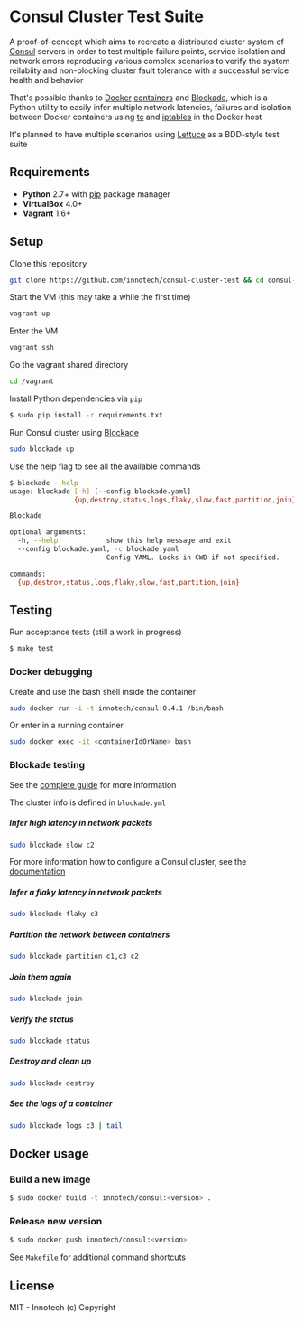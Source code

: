 # Consul Cluster Test Suite

A proof-of-concept which aims to recreate a distributed cluster system of [Consul](http://www.consul.io/) servers in order to test multiple failure points, service isolation and network errors reproducing various complex scenarios to verify the system reilabiity and non-blocking cluster fault tolerance with a successful service health and behavior

That's possible thanks to [Docker](https://docker.io) [containers](https://registry.hub.docker.com/u/innotech/consul/) and [Blockade](http://blockade.readthedocs.org/en/latest/), which is a Python utility to easily infer multiple network latencies, failures and isolation between Docker containers using [tc](http://en.wikipedia.org/wiki/Tc_%28Linux%29) and [iptables](http://en.wikipedia.org/wiki/Iptables) in the Docker host

It's planned to have multiple scenarios using [Lettuce](http://lettuce.it/) as a BDD-style test suite

## Requirements

- **Python** 2.7+ with [pip](https://pypi.python.org/pypi/pip) package manager
- **VirtualBox** 4.0+
- **Vagrant** 1.6+

<!--
- **Docker** 1.0+ (see [boot2docker](http://boot2docker.io/) for OSX)
-->

## Setup

Clone this repository
```bash
git clone https://github.com/innotech/consul-cluster-test && cd consul-cluster-test
```

Start the VM (this may take a while the first time)
```bash
vagrant up
```

Enter the VM
```bash
vagrant ssh
```

Go the vagrant shared directory
```bash
cd /vagrant
```

Install Python dependencies via `pip`
```bash
$ sudo pip install -r requirements.txt
```

Run Consul cluster using [Blockade](https://github.com/dcm-oss/blockade/blob/master/docs/guide.rst)
```bash
sudo blockade up
```

Use the help flag to see all the available commands
```bash
$ blockade --help
usage: blockade [-h] [--config blockade.yaml]
                {up,destroy,status,logs,flaky,slow,fast,partition,join} ...

Blockade

optional arguments:
  -h, --help            show this help message and exit
  --config blockade.yaml, -c blockade.yaml
                        Config YAML. Looks in CWD if not specified.

commands:
  {up,destroy,status,logs,flaky,slow,fast,partition,join}
```

## Testing

Run acceptance tests (still a work in progress)
```bash
$ make test
```

### Docker debugging

Create and use the bash shell inside the container
```bash
sudo docker run -i -t innotech/consul:0.4.1 /bin/bash
```

Or enter in a running container

```bash
sudo docker exec -it <containerIdOrName> bash
```

### Blockade testing

See the [complete guide](http://blockade.readthedocs.org/en/latest/guide.html) for more information

The cluster info is defined in `blockade.yml`

##### Infer high latency in network packets

```bash
sudo blockade slow c2
```

For more information how to configure a Consul cluster, see the [documentation](http://www.consul.io/intro/getting-started/join.html)

##### Infer a flaky latency in network packets

```bash
sudo blockade flaky c3
```

##### Partition the network between containers

```bash
sudo blockade partition c1,c3 c2
```

##### Join them again

```bash
sudo blockade join
```

##### Verify the status
```bash
sudo blockade status
```

##### Destroy and clean up

```bash
sudo blockade destroy
```

##### See the logs of a container

```bash
sudo blockade logs c3 | tail
```

## Docker usage

### Build a new image

```bash
$ sudo docker build -t innotech/consul:<version> .
```

### Release new version

```bash
$ sudo docker push innotech/consul:<version>
```

See `Makefile` for additional command shortcuts

## License

MIT - Innotech (c) Copyright
